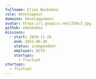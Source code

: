 ```yaml
---
fullname: Elias Boukamza
role: Développeur
domaine: Développement
avatar: https://i.goopics.net/ZV8v3.jpg
github: eboukamza
missions:
  - start: 2018-11-26
    end: 2021-06-30
    status: independent
    employer: OCTO
    startups:
      - fluctuat
startups:
  - fluctuat
---
```

